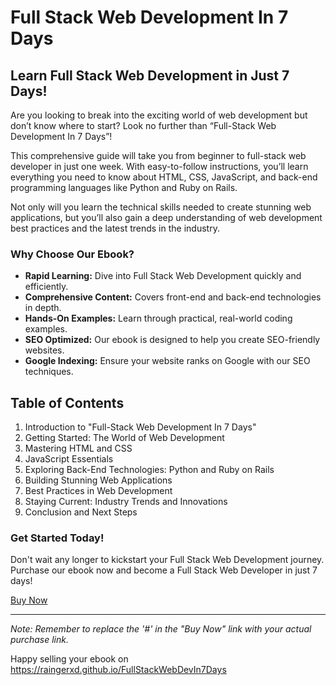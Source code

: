 # Full Stack Web Development In 7 Days

## Learn Full Stack Web Development in Just 7 Days!

Are you looking to break into the exciting world of web development but don’t know where to start? Look no further than “Full-Stack Web Development In 7 Days”!

This comprehensive guide will take you from beginner to full-stack web developer in just one week. With easy-to-follow instructions, you’ll learn everything you need to know about HTML, CSS, JavaScript, and back-end programming languages like Python and Ruby on Rails.

Not only will you learn the technical skills needed to create stunning web applications, but you’ll also gain a deep understanding of web development best practices and the latest trends in the industry.

### **Why Choose Our Ebook?**

- **Rapid Learning:** Dive into Full Stack Web Development quickly and efficiently.
- **Comprehensive Content:** Covers front-end and back-end technologies in depth.
- **Hands-On Examples:** Learn through practical, real-world coding examples.
- **SEO Optimized:** Our ebook is designed to help you create SEO-friendly websites.
- **Google Indexing:** Ensure your website ranks on Google with our SEO techniques.

## Table of Contents

1. Introduction to "Full-Stack Web Development In 7 Days"
2. Getting Started: The World of Web Development
3. Mastering HTML and CSS
4. JavaScript Essentials
5. Exploring Back-End Technologies: Python and Ruby on Rails
6. Building Stunning Web Applications
7. Best Practices in Web Development
8. Staying Current: Industry Trends and Innovations
9. Conclusion and Next Steps

### **Get Started Today!**

Don't wait any longer to kickstart your Full Stack Web Development journey. Purchase our ebook now and become a Full Stack Web Developer in just 7 days!

[Buy Now](https://www.digistore24.com/redir/490219/itachishare/) <!-- Replace '#' with your actual purchase link -->


---

*Note: Remember to replace the '#' in the "Buy Now" link with your actual purchase link.*

Happy selling your ebook on https://raingerxd.github.io/FullStackWebDevIn7Days
